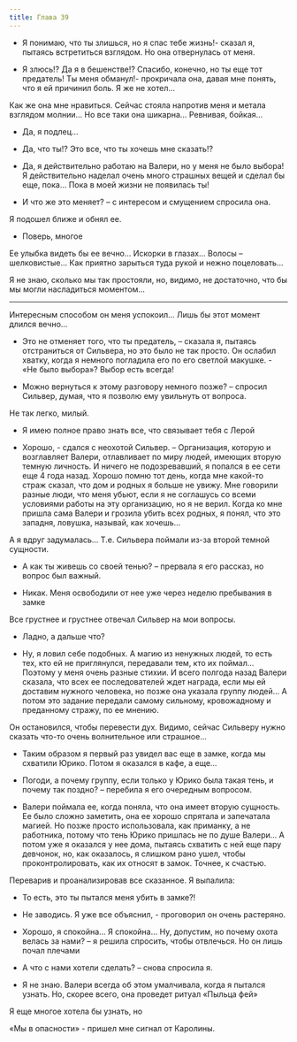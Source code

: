 ```yaml
---
title: Глава 39
---
```


- Я понимаю, что ты злишься, но я спас тебе жизнь!- сказал я, пытаясь встретиться взглядом. Но она отвернулась от меня.

- Я злюсь!? Да я в бешенстве!? Спасибо, конечно, но ты еще тот предатель! Ты меня обманул!- прокричала она, давая мне
  понять, что я ей причинил боль. Я же не хотел…

Как же она мне нравиться. Сейчас стояла напротив меня и метала взглядом молнии… Но все таки она шикарна… Ревнивая,
бойкая…

- Да, я подлец…

- Да, что ты!? Это все, что ты хочешь мне сказать!?

- Да, я действительно работаю на Валери, но у меня не было выбора! Я действительно наделал очень много страшных вещей и
  сделал бы еще, пока… Пока в моей жизни не появилась ты!

- И что же это меняет? – с интересом и смущением спросила она.

Я подошел ближе и обнял ее.

- Поверь, многое

Ее улыбка видеть бы ее вечно… Искорки в глазах… Волосы – шелковистые… Как приятно зарыться туда рукой и нежно
поцеловать…

Я не знаю, сколько мы так простояли, но, видимо, не достаточно, что бы мы могли насладиться моментом…

***

Интересным способом он меня успокоил… Лишь бы этот момент длился вечно…

- Это не отменяет того, что ты предатель, – сказала я, пытаясь отстраниться от Сильвера, но это было не так просто. Он
  ослабил хватку, когда я немного погладила его по его светлой макушке. - «Не было выбора»? Выбор есть всегда!

- Можно вернуться к этому разговору немного позже? – спросил Сильвер, думая, что я позволю ему увильнуть от вопроса.

Не так легко, милый.

- Я имею полное право знать все, что связывает тебя с Лерой

- Хорошо, - сдался с неохотой Сильвер. – Организация, которую и возглавляет Валери, отлавливает по миру людей, имеющих
  вторую темную личность. И ничего не подозревавший, я попался в ее сети еще 4 года назад. Хорошо помню тот день, когда
  мне какой-то страж сказал, что дом и родных я больше не увижу. Мне говорили разные люди, что меня убьют, если я не
  соглашусь со всеми условиями работы на эту организацию, но я не верил. Когда ко мне пришла сама Валери и грозила убить
  всех родных, я понял, что это западня, ловушка, называй, как хочешь…

А я вдруг задумалась… Т.е. Сильвера поймали из-за второй темной сущности.

- А как ты живешь со своей тенью? – прервала я его рассказ, но вопрос был важный.

- Никак. Меня освободили от нее уже через неделю пребывания в замке

Все грустнее и грустнее отвечал Сильвер на мои вопросы.

- Ладно, а дальше что?

- Ну, я ловил себе подобных. А магию из ненужных людей, то есть тех, кто ей не приглянулся, передавали тем, кто их
  поймал… Поэтому у меня очень разные стихии. И всего полгода назад Валери сказала, что всех ее последователей ждет
  награда, если мы ей доставим нужного человека, но позже она указала группу людей… А потом это задание передали самому
  сильному, кровожадному и преданному стражу, по ее мнению.

Он остановился, чтобы перевести дух. Видимо, сейчас Сильверу нужно сказать что-то очень волнительное или страшное…

- Таким образом я первый раз увидел вас еще в замке, когда мы схватили Юрико. Потом я оказался в кафе, а еще…

- Погоди, а почему группу, если только у Юрико была такая тень, и почему так поздно? – перебила я его очередным
  вопросом.

- Валери поймала ее, когда поняла, что она имеет вторую сущность. Ее было сложно заметить, она ее хорошо спрятала и
  запечатала магией. Но позже просто использовала, как приманку, а не работника, потому что тень Юрико пришлась не по
  душе Валери… А потом уже я оказался у нее дома, пытаясь схватить с ней еще пару девчонок, но, как оказалось, я слишком
  рано ушел, чтобы проконтролировать, как их относят в замок. Точнее, к счастью.

Переварив и проанализировав все сказанное. Я выпалила:

- То есть, это ты пытался меня убить в замке?!

- Не заводись. Я уже все объяснил, - проговорил он очень растеряно.

- Хорошо, я спокойна… Я спокойна… Ну, допустим, но почему охота велась за нами? – я решила спросить, чтобы отвлечься. Но
  он лишь почал плечами

- А что с нами хотели сделать? – снова спросила я.

- Я не знаю. Валери всегда об этом умалчивала, когда я пытался узнать. Но, скорее всего, она проведет ритуал «Пыльца
  фей»

Я еще многое хотела бы узнать, но

«Мы в опасности» - пришел мне сигнал от Каролины.
